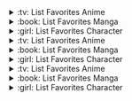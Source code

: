 <details>
<summary>:tv: List Favorites Anime</summary>
  
<!-- favorites_anime starts -->
* [Overflow](https://anilist.co/anime/113417)
* [Aki-Sora](https://anilist.co/anime/6987)
* [Guilty Crown](https://anilist.co/anime/10793)
* [Isekai Maou to Shoukan Shoujo no Dorei Majutsu](https://anilist.co/anime/101004)
* [Isekai Maou to Shoukan Shoujo no Dorei Majutsu Ω](https://anilist.co/anime/117448)
* [Maou Gakuin no Futekigousha: Shijou Saikyou no Maou no Shiso, Tensei shite Shison-tachi no Gakkou e Kayou](https://anilist.co/anime/112301)
* [Mushoku Tensei: Isekai Ittara Honki Dasu](https://anilist.co/anime/108465)
* [Tensei Shitara Slime Datta Ken](https://anilist.co/anime/101280)
* [Sword Art Online](https://anilist.co/anime/11757)
* [Kimetsu no Yaiba](https://anilist.co/anime/101922)
* [Kawaikereba Hentai demo Suki ni Natte Kuremasu ka?](https://anilist.co/anime/107961)
* [Tengen Toppa Gurren Lagann](https://anilist.co/anime/2001)
* [Musaigen no Phantom World: Mizutama no Kiseki](https://anilist.co/anime/21777)
* [Violet Evergarden](https://anilist.co/anime/21827)
* [White Blue](https://anilist.co/anime/123383)
* [Tonikaku Kawaii](https://anilist.co/anime/116267)
* [Sekirei](https://anilist.co/anime/4063)
* [Magi: The labyrinth of magic](https://anilist.co/anime/14513)
* [Magi: The kingdom of magic](https://anilist.co/anime/18115)
* [Magi: Sinbad no Bouken](https://anilist.co/anime/21394)
* [Freezing](https://anilist.co/anime/9367)
* [Hanasaku Iroha](https://anilist.co/anime/9289)
* [Tensei Shitara Slime Datta Ken 2nd Season](https://anilist.co/anime/108511)
* [NARUTO](https://anilist.co/anime/20)
* [86: Eighty Six Part 2](https://anilist.co/anime/131586)
<!-- favorites_anime ends -->

</details>

<details>
<summary>:book: List Favorites Manga</summary>
  
<!-- favorites_manga starts -->
<!-- favorites_manga ends -->

</details>

<details>
<summary>:girl: List Favorites Character</summary>
  
<!-- favorites_characters starts -->
* [Yukana Yame](https://anilist.co/character/121830)
* [Mikako Satsukitane](https://anilist.co/character/23495)
* [Asuna Yuuki](https://anilist.co/character/36828)
* [Suguha Kirigaya](https://anilist.co/character/36831)
* [Ayane Shirakawa](https://anilist.co/character/151895)
* [Kotone Shirakawa](https://anilist.co/character/151896)
* [Rias Gremory](https://anilist.co/character/50389)
* [Pieck Finger](https://anilist.co/character/125603)
* [Echo](https://anilist.co/character/20843)
* [Sora Kasugano](https://anilist.co/character/33221)
* [Ginko Sora](https://anilist.co/character/120674)
* [Yozora Mikazuki](https://anilist.co/character/37513)
* [Aki Adagaki](https://anilist.co/character/76364)
* [Aki Aoi](https://anilist.co/character/25294)
* [Ryouko Sakaki](https://anilist.co/character/85727)
* [Kaori Kanzaki](https://anilist.co/character/13916)
* [Sae Chabashira](https://anilist.co/character/123217)
* [Alice Nakiri](https://anilist.co/character/88956)
* [Alice Zuberg](https://anilist.co/character/75450)
* [Alice Kisaragi](https://anilist.co/character/155191)
* [Aliceliese Lou Nebulis IX](https://anilist.co/character/170214)
* [Will of the Abyss](https://anilist.co/character/21420)
* [Itsuki Nakano](https://anilist.co/character/126375)
* [Miku Nakano](https://anilist.co/character/126373)
* [Nino Nakano](https://anilist.co/character/126372)
<!-- favorites_characters ends -->

</details>
<details>
<summary>:tv: List Favorites Anime</summary>
  
<!-- favorites_anime starts -->
<!-- favorites_anime ends -->

</details>

<details>
<summary>:book: List Favorites Manga</summary>
  
<!-- favorites_manga starts -->
* [Na Honjaman Level Up](https://anilist.co/manga/105398)
* [Lv2 Kara Cheat datta Moto Yuusha Kouho no Mattari Isekai Life](https://anilist.co/manga/107120)
* [Saikyou no Shuzoku ga Ningen datta Ken](https://anilist.co/manga/107305)
* [Overflow](https://anilist.co/manga/114608)
* [Tensei Shitara Slime Datta Ken](https://anilist.co/manga/86355)
* [Fukushuu wo Koinegau Saikyou Yuusha wa, Yami no Chikara de Senmetsu Musou suru](https://anilist.co/manga/107780)
* [Isekai NTR: Nakama ni Barezu ni Harem wo](https://anilist.co/manga/115043)
* [Isekai NTR: Shinyuu no Onna wo Saikyou Skill de Otosu Houhou](https://anilist.co/manga/115042)
* [Gedou Tenisha no Harem Dungeon Seisakuki](https://anilist.co/manga/140244)
* [Gedou Tenisha no Harem Dungeon Seisakuki](https://anilist.co/manga/140243)
* [Valhalla Otintin Kan](https://anilist.co/manga/123003)
* [Seiken Gakuin no Maken Tsukai](https://anilist.co/manga/116722)
* [NieR:Automata: Nagai Hanashi](https://anilist.co/manga/101853)
* [NieR:Automata: Shounen Yoruha](https://anilist.co/manga/126597)
* [Yorha: Shinjuwan Kouka Sakusen Kiroku](https://anilist.co/manga/127809)
* [Koroshi Ai](https://anilist.co/manga/99435)
* [Souda, Baikoku shiyou: Tensai Ouji no Akaji Kokka Saisei Jutsu](https://anilist.co/manga/124374)
* [Sekai Saikou no Ansatsusha, Isekai Kizoku ni Tensei suru](https://anilist.co/manga/107604)
* [Isekai Nonbiri Nouka](https://anilist.co/manga/100456)
* [Isekai Nonbiri Nouka](https://anilist.co/manga/100461)
* [Yozakura-san Chi no Daisakusen](https://anilist.co/manga/111149)
* [Kichiku Eiyuu](https://anilist.co/manga/139415)
* [Wo Laopo Shi Mowang Daren](https://anilist.co/manga/107966)
* [Tou no Kanri wo Shite Miyou](https://anilist.co/manga/103736)
* [Kimi wa Meido-sama.](https://anilist.co/manga/121700)
<!-- favorites_manga ends -->

</details>

<details>
<summary>:girl: List Favorites Character</summary>
  
<!-- favorites_characters starts -->
* [Yukana Yame](https://anilist.co/character/121830)
* [Mikako Satsukitane](https://anilist.co/character/23495)
* [Asuna Yuuki](https://anilist.co/character/36828)
* [Suguha Kirigaya](https://anilist.co/character/36831)
* [Ayane Shirakawa](https://anilist.co/character/151895)
* [Kotone Shirakawa](https://anilist.co/character/151896)
* [Rias Gremory](https://anilist.co/character/50389)
* [Pieck Finger](https://anilist.co/character/125603)
* [Echo](https://anilist.co/character/20843)
* [Sora Kasugano](https://anilist.co/character/33221)
* [Ginko Sora](https://anilist.co/character/120674)
* [Yozora Mikazuki](https://anilist.co/character/37513)
* [Aki Adagaki](https://anilist.co/character/76364)
* [Aki Aoi](https://anilist.co/character/25294)
* [Ryouko Sakaki](https://anilist.co/character/85727)
* [Kaori Kanzaki](https://anilist.co/character/13916)
* [Sae Chabashira](https://anilist.co/character/123217)
* [Alice Nakiri](https://anilist.co/character/88956)
* [Alice Zuberg](https://anilist.co/character/75450)
* [Alice Kisaragi](https://anilist.co/character/155191)
* [Aliceliese Lou Nebulis IX](https://anilist.co/character/170214)
* [Will of the Abyss](https://anilist.co/character/21420)
* [Itsuki Nakano](https://anilist.co/character/126375)
* [Miku Nakano](https://anilist.co/character/126373)
* [Nino Nakano](https://anilist.co/character/126372)
<!-- favorites_characters ends -->

</details>
<details>
<summary>:tv: List Favorites Anime</summary>
  
<!-- favorites_anime starts -->
<!-- favorites_anime ends -->

</details>

<details>
<summary>:book: List Favorites Manga</summary>
  
<!-- favorites_manga starts -->
<!-- favorites_manga ends -->

</details>

<details>
<summary>:girl: List Favorites Character</summary>
  
<!-- favorites_characters starts -->
* [Yukana Yame](https://anilist.co/character/121830)
* [Mikako Satsukitane](https://anilist.co/character/23495)
* [Asuna Yuuki](https://anilist.co/character/36828)
* [Suguha Kirigaya](https://anilist.co/character/36831)
* [Ayane Shirakawa](https://anilist.co/character/151895)
* [Kotone Shirakawa](https://anilist.co/character/151896)
* [Rias Gremory](https://anilist.co/character/50389)
* [Pieck Finger](https://anilist.co/character/125603)
* [Echo](https://anilist.co/character/20843)
* [Sora Kasugano](https://anilist.co/character/33221)
* [Ginko Sora](https://anilist.co/character/120674)
* [Yozora Mikazuki](https://anilist.co/character/37513)
* [Aki Adagaki](https://anilist.co/character/76364)
* [Aki Aoi](https://anilist.co/character/25294)
* [Ryouko Sakaki](https://anilist.co/character/85727)
* [Kaori Kanzaki](https://anilist.co/character/13916)
* [Sae Chabashira](https://anilist.co/character/123217)
* [Alice Nakiri](https://anilist.co/character/88956)
* [Alice Zuberg](https://anilist.co/character/75450)
* [Alice Kisaragi](https://anilist.co/character/155191)
* [Aliceliese Lou Nebulis IX](https://anilist.co/character/170214)
* [Will of the Abyss](https://anilist.co/character/21420)
* [Itsuki Nakano](https://anilist.co/character/126375)
* [Miku Nakano](https://anilist.co/character/126373)
* [Nino Nakano](https://anilist.co/character/126372)
<!-- favorites_characters ends -->

</details>
